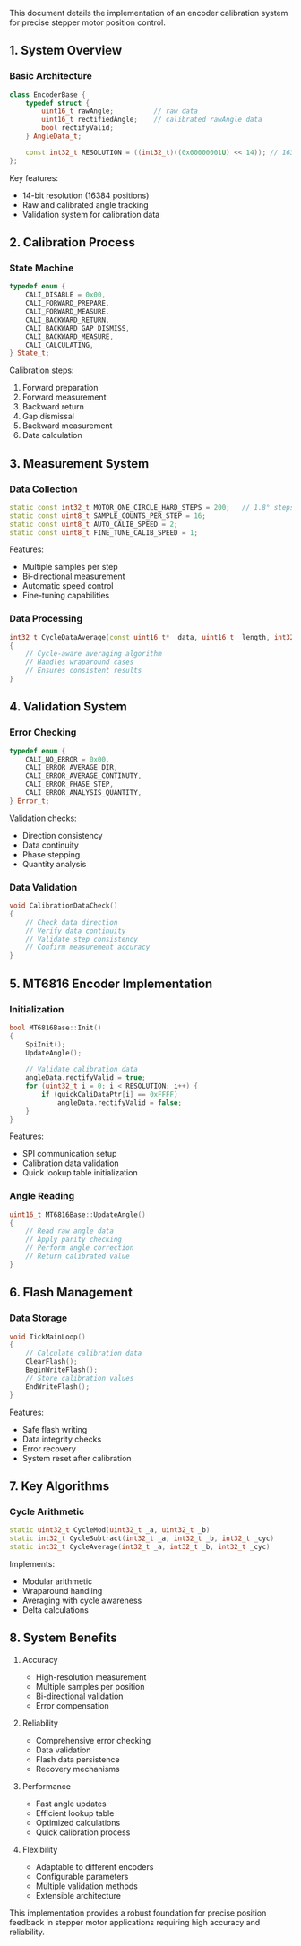 This document details the implementation of an encoder calibration system for precise stepper motor position control.

## 1. System Overview

### Basic Architecture
```cpp
class EncoderBase {
    typedef struct {
        uint16_t rawAngle;          // raw data
        uint16_t rectifiedAngle;    // calibrated rawAngle data
        bool rectifyValid;
    } AngleData_t;

    const int32_t RESOLUTION = ((int32_t)((0x00000001U) << 14)); // 16384 points
};
```

Key features:
- 14-bit resolution (16384 positions)
- Raw and calibrated angle tracking
- Validation system for calibration data

## 2. Calibration Process

### State Machine
```cpp
typedef enum {
    CALI_DISABLE = 0x00,
    CALI_FORWARD_PREPARE,
    CALI_FORWARD_MEASURE,
    CALI_BACKWARD_RETURN,
    CALI_BACKWARD_GAP_DISMISS,
    CALI_BACKWARD_MEASURE,
    CALI_CALCULATING,
} State_t;
```

Calibration steps:
1. Forward preparation
2. Forward measurement
3. Backward return
4. Gap dismissal
5. Backward measurement
6. Data calculation

## 3. Measurement System

### Data Collection
```cpp
static const int32_t MOTOR_ONE_CIRCLE_HARD_STEPS = 200;   // 1.8° steps
static const uint8_t SAMPLE_COUNTS_PER_STEP = 16;
static const uint8_t AUTO_CALIB_SPEED = 2;
static const uint8_t FINE_TUNE_CALIB_SPEED = 1;
```

Features:
- Multiple samples per step
- Bi-directional measurement
- Automatic speed control
- Fine-tuning capabilities

### Data Processing
```cpp
int32_t CycleDataAverage(const uint16_t* _data, uint16_t _length, int32_t _cyc)
{
    // Cycle-aware averaging algorithm
    // Handles wraparound cases
    // Ensures consistent results
}
```

## 4. Validation System

### Error Checking
```cpp
typedef enum {
    CALI_NO_ERROR = 0x00,
    CALI_ERROR_AVERAGE_DIR,
    CALI_ERROR_AVERAGE_CONTINUTY,
    CALI_ERROR_PHASE_STEP,
    CALI_ERROR_ANALYSIS_QUANTITY,
} Error_t;
```

Validation checks:
- Direction consistency
- Data continuity
- Phase stepping
- Quantity analysis

### Data Validation
```cpp
void CalibrationDataCheck()
{
    // Check data direction
    // Verify data continuity
    // Validate step consistency
    // Confirm measurement accuracy
}
```

## 5. MT6816 Encoder Implementation

### Initialization
```cpp
bool MT6816Base::Init()
{
    SpiInit();
    UpdateAngle();
    
    // Validate calibration data
    angleData.rectifyValid = true;
    for (uint32_t i = 0; i < RESOLUTION; i++) {
        if (quickCaliDataPtr[i] == 0xFFFF)
            angleData.rectifyValid = false;
    }
}
```

Features:
- SPI communication setup
- Calibration data validation
- Quick lookup table initialization

### Angle Reading
```cpp
uint16_t MT6816Base::UpdateAngle()
{
    // Read raw angle data
    // Apply parity checking
    // Perform angle correction
    // Return calibrated value
}
```

## 6. Flash Management

### Data Storage
```cpp
void TickMainLoop()
{
    // Calculate calibration data
    ClearFlash();
    BeginWriteFlash();
    // Store calibration values
    EndWriteFlash();
}
```

Features:
- Safe flash writing
- Data integrity checks
- Error recovery
- System reset after calibration

## 7. Key Algorithms

### Cycle Arithmetic
```cpp
static uint32_t CycleMod(uint32_t _a, uint32_t _b)
static int32_t CycleSubtract(int32_t _a, int32_t _b, int32_t _cyc)
static int32_t CycleAverage(int32_t _a, int32_t _b, int32_t _cyc)
```

Implements:
- Modular arithmetic
- Wraparound handling
- Averaging with cycle awareness
- Delta calculations

## 8. System Benefits

1. Accuracy
   - High-resolution measurement
   - Multiple samples per position
   - Bi-directional validation
   - Error compensation

2. Reliability
   - Comprehensive error checking
   - Data validation
   - Flash data persistence
   - Recovery mechanisms

3. Performance
   - Fast angle updates
   - Efficient lookup table
   - Optimized calculations
   - Quick calibration process

4. Flexibility
   - Adaptable to different encoders
   - Configurable parameters
   - Multiple validation methods
   - Extensible architecture

This implementation provides a robust foundation for precise position feedback in stepper motor applications requiring high accuracy and reliability.